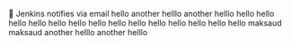 :taco:
Jenkins notifies via email
hello
another helllo
another helllo
hello
hello
hello
hello
hello
hello
hello
hello
hello
hello
hello
hello
hello
hello
maksaud
maksaud
another helllo
another helllo
